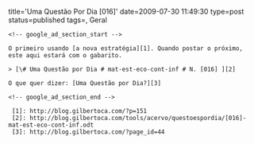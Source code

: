 title='Uma Questão Por Dia [016]'
date=2009-07-30 11:49:30
type=post
status=published
tags=, Geral
~~~~~~
<!-- google_ad_section_start -->

O primeiro usando [a nova estratégia][1]. Quando postar o próximo, este aqui estará com o gabarito.

> [\# Uma Questão por Dia # mat-est-eco-cont-inf # N. [016] ][2]

O que quer dizer: [Uma Questão por Dia?][3]

<!-- google_ad_section_end -->

 [1]: http://blog.gilbertoca.com/?p=151
 [2]: http://blog.gilbertoca.com/tools/acervo/questoespordia/[016]-mat-est-eco-cont-inf.odt
 [3]: http://blog.gilbertoca.com/?page_id=44